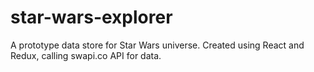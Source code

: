 # star-wars-explorer
A prototype data store for Star Wars universe. Created using React and Redux, calling swapi.co API for data.
